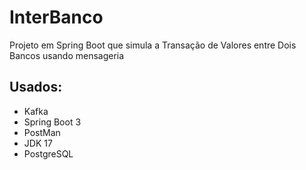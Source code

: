 # InterBanco
Projeto em Spring Boot que simula a Transação de Valores entre Dois Bancos usando mensageria

## Usados:
- Kafka
- Spring Boot 3
- PostMan
- JDK 17
- PostgreSQL
